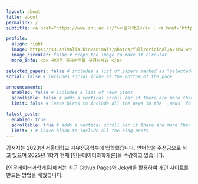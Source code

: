 ```yaml
---
layout: about
title: about
permalink: /
subtitle: <a href="https://www.snu.ac.kr/">서울대학교</a> | <a href="https://cls.snu.ac.kr/">자유전공학부</a> | <a href="https://linguist.snu.ac.kr/">언어학과</a>

profile:
  align: right
  image: https://s3.animalia.bio/animals/photos/full/original/A2TPwIwbvmn5U2l2IABr.webp
  image_circular: false # crops the image to make it circular
  more_info: <p> 귀여운 북극여우를 구경하세요 </p>

selected_papers: false # includes a list of papers marked as "selected={true}"
social: false # includes social icons at the bottom of the page

announcements:
  enabled: false # includes a list of news items
  scrollable: false # adds a vertical scroll bar if there are more than 3 news items
  limit: false # leave blank to include all the news in the `_news` folder

latest_posts:
  enabled: true
  scrollable: true # adds a vertical scroll bar if there are more than 3 new posts items
  limit: 3 # leave blank to include all the blog posts
---
```


김서지는 2023년 서울대학교 자유전공학부에 입학했습니다. 언어학을 주전공으로 하고 있으며 2025년 1학기 현재 [인문데이터과학개론]을 수강하고 있습니다.

[인문데이터과학개론]에서는 최근 Github Pages와 Jekyll을 활용하여 개인 사이트를 만드는 방법을 배웠습니다.
